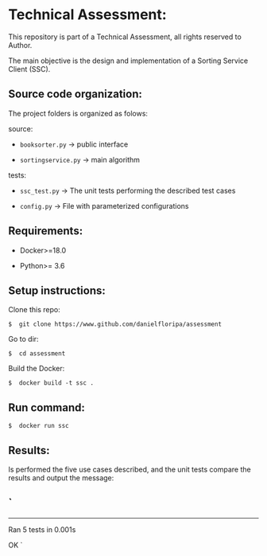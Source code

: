 # Technical Assessment:

This repository is part of a Technical Assessment, all rights reserved to Author.

The main objective is the design and implementation of a Sorting Service Client (SSC).

## Source code organization:

The project folders is organized as folows:

source:

- `booksorter.py` -> public interface

- `sortingservice.py` -> main algorithm

tests:

- `ssc_test.py` -> The unit tests performing the described test cases

- `config.py` -> File with parameterized configurations


## Requirements:

- Docker>=18.0

- Python>= 3.6


## Setup instructions:
Clone this repo:

`$  git clone https://www.github.com/danielfloripa/assessment`

Go to dir:

`$  cd assessment`

Build the Docker:

`$  docker build -t ssc .`

## Run command:

`$  docker run ssc`

## Results:

Is performed the five use cases described, and the unit tests compare the results and output the message:

`
-----
----------------------------------------------------------------------
Ran 5 tests in 0.001s

OK
`


